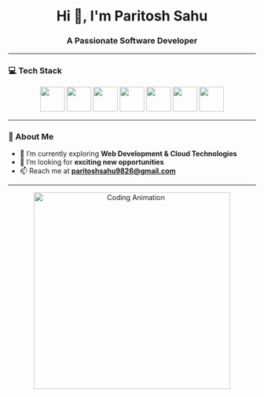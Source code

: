 <h1 align="center">Hi 👋, I'm Paritosh Sahu</h1>
<h3 align="center">A Passionate Software Developer</h3>

---

### 💻 Tech Stack
<p align="center">
  <img src="https://cdn.jsdelivr.net/gh/devicons/devicon/icons/c/c-original.svg" width="50"/>
  <img src="https://cdn.jsdelivr.net/gh/devicons/devicon/icons/python/python-original.svg" width="50"/>
  <img src="https://cdn.jsdelivr.net/gh/devicons/devicon/icons/mysql/mysql-original.svg" width="50"/>
  <img src="https://cdn.jsdelivr.net/gh/devicons/devicon/icons/react/react-original.svg" width="50"/>
  <img src="https://cdn.jsdelivr.net/gh/devicons/devicon/icons/docker/docker-original.svg" width="50"/>
  <img src="https://cdn.jsdelivr.net/gh/devicons/devicon/icons/kubernetes/kubernetes-plain.svg" width="50"/>
  <img src="https://cdn.jsdelivr.net/gh/devicons/devicon/icons/github/github-original.svg" width="50"/>
</p>

---

### 🚀 About Me
- 🌱 I’m currently exploring **Web Development & Cloud Technologies**
- 🎯 I’m looking for **exciting new opportunities**
- 📫 Reach me at **paritoshsahu9826@gmail.com**

---

<p align="center">
  <img src="https://github.com/your-username/your-username/blob/main/coding.gif" width="400px" alt="Coding Animation"/>
</p>
